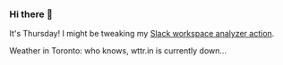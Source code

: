 ### Hi there :wave:

It's Thursday! I might be tweaking my [Slack workspace analyzer action](https://github.com/bewuethr/slack-analyzer).

Weather in Toronto: who knows, wttr.in is currently down...
